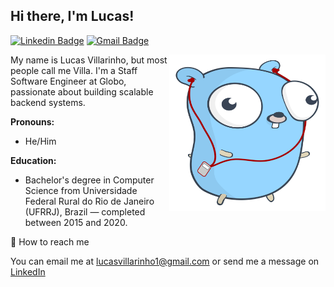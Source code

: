 ## Hi there, I'm Lucas!

[![Linkedin Badge](https://img.shields.io/badge/-Lucas%20Villarinho-blue?style=flat-square&logo=Linkedin&logoColor=white&link=https://www.linkedin.com/in/lucas-villarinho/)](https://www.linkedin.com/in/lucas-villarinho/) [![Gmail Badge](https://img.shields.io/badge/-lucasvillarinho1@gmail.com-c14438?style=flat-square&logo=Gmail&logoColor=white&link=mailto:lucasvillarinho1@gmail.com)](mailto:lucasvillarinho1@gmail.com)


<img align="right" width="250" height="250" alt="image" src="https://github.com/lucasvillarinho/lucasvillarinho/blob/main/music.svg" />


My name is Lucas Villarinho, but most people call me Villa. 
I'm a Staff Software Engineer at Globo, passionate about building scalable backend systems.


**Pronouns:**

- He/Him

**Education:**

- Bachelor's degree in Computer Science from Universidade Federal Rural do Rio de Janeiro (UFRRJ), Brazil — completed between 2015 and 2020.

💬  How to reach me

You can email me at [lucasvillarinho1@gmail.com](mailto:lucasvillarinho1@gmail.com)  or send me a message on [LinkedIn](https://www.linkedin.com/in/lucas-villarinho/)

